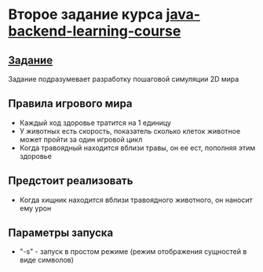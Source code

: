 # Второе задание курса [java-backend-learning-course](https://zhukovsd.github.io/java-backend-learning-course/)

## [Задание](https://zhukovsd.github.io/java-backend-learning-course/Projects/Simulation/)

Задание подразумевает разработку пошаговой симуляции 2D мира

## Правила игрового мира

* Каждый ход здоровье тратится на 1 единицу
* У животных есть скорость, показатель сколько клеток животное может пройти за один игровой цикл
* Когда травоядный находится вблизи травы, он ее ест, пополняя этим здоровье

## Предстоит реализовать

* Когда хищник находится вблизи травоядного животного, он наносит ему урон

## Параметры запуска

* "-s" - запуск в простом режиме (режим отображения сущностей в виде символов)
